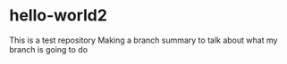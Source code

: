 # hello-world2
This is a test repository
Making a branch summary to talk about what my branch is going to do
